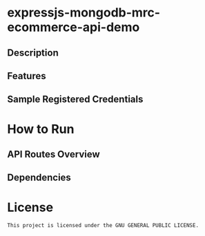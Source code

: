 # expressjs-mongodb-mrc-ecommerce-api-demo

## Description

## Features

## Sample Registered Credentials

# How to Run

## API Routes Overview

## Dependencies

# License

    This project is licensed under the GNU GENERAL PUBLIC LICENSE.
